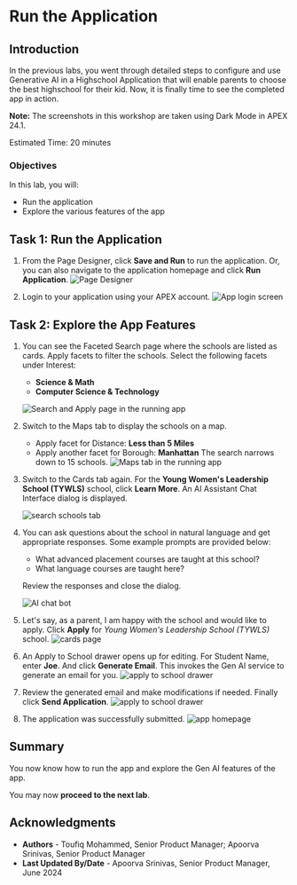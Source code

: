 # Run the Application

## Introduction

In the previous labs, you went through detailed steps to configure and use Generative AI in a Highschool Application that will enable parents to choose the best highschool for their kid. Now, it is finally time to see the completed app in action.

**Note:** The screenshots in this workshop are taken using Dark Mode in APEX 24.1.

Estimated Time: 20 minutes

<!-- Watch the video below for a quick walk-through of the lab.
[Create an APEX App](videohub:1_a6bi2e62) -->

### Objectives

In this lab, you will:
- Run the application
- Explore the various features of the app

## Task 1: Run the Application

1. From the Page Designer, click **Save and Run** to run the application. Or, you can also navigate to the application homepage and click **Run Application**.
    ![Page Designer](images/save-and-run.png ' ')

2. Login to your application using your APEX account.
    ![App login screen](images/login.png ' ')

## Task 2: Explore the App Features
1. You can see the Faceted Search page where the schools are listed as cards. Apply facets to filter the schools. Select the following facets under Interest:
    - **Science & Math**
    - **Computer Science & Technology**

    ![Search and Apply page in the running app](images/apply-facet.png ' ')

2. Switch to the Maps tab to display the schools on a map. 
    - Apply facet for Distance: **Less than 5 Miles**
    - Apply another facet for Borough: **Manhattan**
    The search narrows down to 15 schools.
    ![Maps tab in the running app](images/map.png ' ')

3. Switch to the Cards tab again. For the **Young Women's Leadership School (TYWLS)** school, click **Learn More**. An AI Assistant Chat Interface dialog is displayed.

    ![search schools tab](images/learn-more.png ' ')

4. You can ask questions about the school in natural language and get appropriate responses. Some example prompts are provided below:
    - What advanced placement courses are taught at this school? 
    - What language courses are taught here?

    Review the responses and close the dialog.

    ![AI chat bot](images/chat.png ' ')
    

5. Let's say, as a parent, I am happy with the school and would like to apply. Click **Apply** for *Young Women's Leadership School (TYWLS)* school.
    ![cards page](images/apply.png ' ')

6. An Apply to School drawer opens up for editing. For Student Name, enter **Joe**. And click **Generate Email**. This invokes the Gen AI service to generate an email for you.
    ![apply to school drawer](images/student-name.png ' ')



7. Review the generated email and make modifications if needed. Finally click **Send Application**.
    ![apply to school drawer](images/generate-letter.png ' ')
    
8. The application was successfully submitted.
    ![app homepage](images/apply-sent.png ' ')


## Summary

You now know how to run the app and explore the Gen AI features of the app. 

You may now **proceed to the next lab**.   

## Acknowledgments

 - **Authors** - Toufiq Mohammed, Senior Product Manager; Apoorva Srinivas, Senior Product Manager
 - **Last Updated By/Date** - Apoorva Srinivas, Senior Product Manager, June 2024




